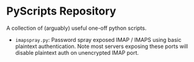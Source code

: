 PyScripts Repository
====================

A collection of (arguably) useful one-off python scripts.

* `imapspray.py`: Password spray exposed IMAP / IMAPS using basic plaintext authentication. Note most servers exposing these ports will disable plaintext auth on unencrypted IMAP port.

